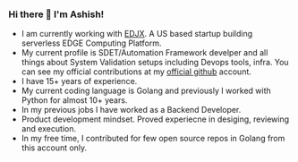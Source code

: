 ### Hi there 👋 I'm Ashish!

- I am currently working with [EDJX]. A US based startup building serverless EDGE Computing Platform.
- My current profile is SDET/Automation Framework develper and all things about System Validation setups including Devops tools, infra. You can see my official contributions at my [official github] account.
- I have 15+ years of experience.
- My current coding language is Golang and previously I worked with Python for almost 10+ years.
- In my previous jobs I have worked as a Backend Developer.
- Product development mindset. Proved experiecne in desiging, reviewing and execution.
- In my free time, I contributed for few open source repos in Golang from this account only.


[EDJX]: http://edjx.io
[official github]: https://github.com/ashishedjx

<!--
**ashishsnigam/ashishsnigam** is a ✨ _special_ ✨ repository because its `README.md` (this file) appears on your GitHub profile.

Here are some ideas to get you started:

- 🔭 I’m currently working on ...
- 🌱 I’m currently learning ...
- 👯 I’m looking to collaborate on ...
- 🤔 I’m looking for help with ...
- 💬 Ask me about ...
- 📫 How to reach me: ...
- 😄 Pronouns: ...
- ⚡ Fun fact: ...
-->
